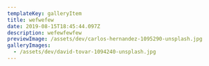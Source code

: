 ```yaml
---
templateKey: galleryItem
title: wefwefew
date: 2019-08-15T18:45:44.097Z
description: wefewfewfew
previewImage: /assets/dev/carlos-hernandez-1095290-unsplash.jpg
galleryImages:
  - /assets/dev/david-tovar-1094240-unsplash.jpg
---
```


